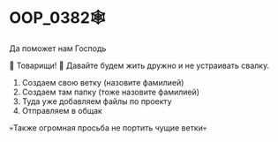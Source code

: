 # OOP_0382:spider_web:
Да поможет нам Господь

🎃 Товарищи! 👻 
Давайте будем жить дружно и не устраивать свалку.

1. Создаем свою ветку (назовите фамилией)
2. Создаем там папку (тоже назовите фамилией)
3. Туда уже добавляем файлы по проекту
4. Отправляем в общак

:skull:Также огромная просьба не портить чущие ветки:skull:

